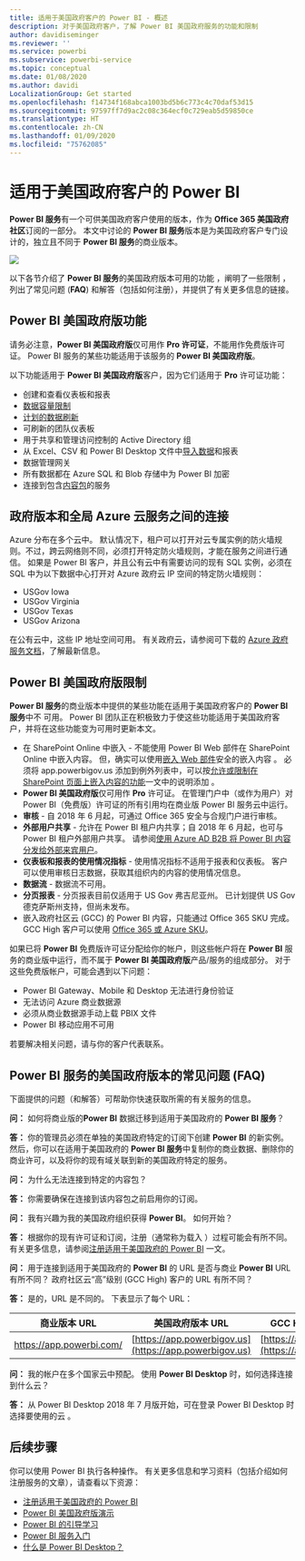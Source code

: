 ```yaml
---
title: 适用于美国政府客户的 Power BI - 概述
description: 对于美国政府客户，了解 Power BI 美国政府服务的功能和限制
author: davidiseminger
ms.reviewer: ''
ms.service: powerbi
ms.subservice: powerbi-service
ms.topic: conceptual
ms.date: 01/08/2020
ms.author: davidi
LocalizationGroup: Get started
ms.openlocfilehash: f14734f168abca1003bd5b6c773c4c70daf53d15
ms.sourcegitcommit: 97597ff7d9ac2c08c364ecf0c729eab5d59850ce
ms.translationtype: HT
ms.contentlocale: zh-CN
ms.lasthandoff: 01/09/2020
ms.locfileid: "75762085"
---
```

# <a name="power-bi-for-us-government-customers"></a>适用于美国政府客户的 Power BI
**Power BI 服务**有一个可供美国政府客户使用的版本，作为 **Office 365 美国政府社区**订阅的一部分。 本文中讨论的 **Power BI 服务**版本是为美国政府客户专门设计的，独立且不同于 **Power BI 服务**的商业版本。

![](media/service-govus-overview/service_usgov_overview-1.png)

以下各节介绍了 **Power BI 服务**的美国政府版本可用的功能  ，阐明了一些限制  ，列出了常见问题 (**FAQ**) 和解答（包括如何注册），并提供了有关更多信息的链接。

## <a name="features-of-power-bi-us-government"></a>Power BI 美国政府版功能
请务必注意，**Power BI 美国政府版**仅可用作 **Pro 许可证**，不能用作免费版许可证。 Power BI 服务的某些功能适用于该服务的 **Power BI 美国政府版**。

以下功能适用于 **Power BI 美国政府版**客户，因为它们适用于 **Pro** 许可证功能：

* 创建和查看仪表板和报表
* [数据容量限制](service-admin-manage-your-data-storage-in-power-bi.md)
* [计划的数据刷新](refresh-data.md)
* 可刷新的团队仪表板
* 用于共享和管理访问控制的 Active Directory 组
* 从 Excel、CSV 和 Power BI Desktop 文件中[导入数据](service-get-data.md)和报表
* 数据管理网关
* 所有数据都在 Azure SQL 和 Blob 存储中为 Power BI 加密
* 连接到包含[内容包](service-connect-to-services.md)的服务

## <a name="connectivity-between-government-and-global-azure-cloud-services"></a>政府版本和全局 Azure 云服务之间的连接 

Azure 分布在多个云中。 默认情况下，租户可以打开对云专属实例的防火墙规则。不过，跨云网络则不同，必须打开特定防火墙规则，才能在服务之间进行通信。 如果是 Power BI 客户，并且公有云中有需要访问的现有 SQL 实例，必须在 SQL 中为以下数据中心打开对 Azure 政府云 IP 空间的特定防火墙规则：

* USGov Iowa
* USGov Virginia
* USGov Texas
* USGov Arizona

在公有云中，这些 IP 地址空间可用。 有关政府云，请参阅可下载的 [Azure 政府服务文档](https://www.microsoft.com/download/details.aspx?id=57063)，了解最新信息。

## <a name="limitations-of-power-bi-us-government"></a>Power BI 美国政府版限制
**Power BI 服务**的商业版本中提供的某些功能在适用于美国政府客户的 **Power BI 服务**中不  可用。 Power BI 团队正在积极致力于使这些功能适用于美国政府客户，并将在这些功能变为可用时更新本文。

*  在 SharePoint Online 中嵌入 - 不能使用 Power BI Web 部件在 SharePoint Online 中嵌入内容。 但，确实可以使用[嵌入 Web 部件](https://docs.microsoft.com/power-bi/service-embed-secure)安全的嵌入内容  。 必须将 app.powerbigov.us 添加到例外列表中，可以按[允许或限制在 SharePoint 页面上嵌入内容的功能](https://support.office.com/article/allow-or-restrict-the-ability-to-embed-content-on-sharepoint-pages-e7baf83f-09d0-4bd1-9058-4aa483ee137b)一文中的说明添加  。
* **Power BI 美国政府版**仅可用作 **Pro** 许可证。 在管理门户中（或作为用户）对 Power BI（免费版）许可证的所有引用均在商业版 Power BI 服务云中运行。
* **审核** - 自 2018 年 6 月起，可通过 Office 365 安全与合规门户进行审核。
* **外部用户共享** - 允许在 Power BI 租户内共享；自 2018 年 6 月起，也可与 Power BI 租户外部用户共享。 请参阅[使用 Azure AD B2B 将 Power BI 内容分发给外部来宾用户](service-admin-azure-ad-b2b.md)。
* **仪表板和报表的使用情况指标** - 使用情况指标不适用于报表和仪表板。 客户可以使用审核日志数据，获取其组织内的内容的使用情况信息。
* **数据流** - 数据流不可用。
* **分页报表** - 分页报表目前仅适用于 US Gov 弗吉尼亚州。  已计划提供 US Gov 德克萨斯州支持，但尚未发布。
* 嵌入政府社区云 (GCC) 的 Power BI 内容，只能通过 Office 365 SKU 完成。 GCC High 客户可以使用 [Office 365 或 Azure SKU](developer/embedded-faq.md#what-is-the-difference-between-the-a-skus-in-azure-and-the-em-skus-in-office-365)。

如果已将 **Power BI** 免费版许可证分配给你的帐户，则这些帐户将在 **Power BI** 服务的商业版中运行，而不属于 **Power BI 美国政府版**产品/服务的组成部分。 对于这些免费版帐户，可能会遇到以下问题：

* Power BI Gateway、Mobile 和 Desktop 无法进行身份验证
* 无法访问 Azure 商业数据源
* 必须从商业数据源手动上载 PBIX 文件
* Power BI 移动应用不可用

若要解决相关问题，请与你的客户代表联系。

## <a name="frequently-asked-questions-faq-for-the-us-government-version-of-the-power-bi-service"></a>Power BI 服务的美国政府版本的常见问题 (FAQ)
下面提供的问题（和解答）可帮助你快速获取所需的有关服务的信息。

**问：** 如何将商业版的**Power BI** 数据迁移到适用于美国政府的 **Power BI 服务**？

**答：** 你的管理员必须在单独的美国政府特定的订阅下创建 **Power BI** 的新实例。 然后，你可以在适用于美国政府的 **Power BI 服务**中复制你的商业数据、删除你的商业许可，以及将你的现有域关联到新的美国政府特定的服务。

**问：** 为什么无法连接到特定的内容包？

**答：** 你需要确保在连接到该内容包之前启用你的订阅。

**问：** 我有兴趣为我的美国政府组织获得 **Power BI**。 如何开始？

**答：** 根据你的现有许可证和订阅，注册（通常称为载入  ）过程可能会有所不同。 有关更多信息，请参阅[注册适用于美国政府的 Power BI](service-govus-signup.md) 一文。

**问：** 用于连接到适用于美国政府的 **Power BI** 的 URL 是否与商业 **Power BI** URL 有所不同？ 政府社区云“高”级别 (GCC High) 客户的 URL 有所不同？

**答：** 是的，URL 是不同的。 下表显示了每个 URL：

| 商业版本 URL | 美国政府版本 URL | GCC High 的美国政府版 URL |
| --- | --- | --- |
| https://app.powerbi.com/ |[https://app.powerbigov.us](https://app.powerbigov.us) | [https://app.high.powerbigov.us](https://app.high.powerbigov.us) |

**问：** 我的帐户在多个国家云中预配。 使用 **Power BI Desktop** 时，如何选择连接到什么云？

**答：** 从 Power BI Desktop 2018 年 7 月版开始，可在登录 Power BI Desktop 时选择要使用的云   。


## <a name="next-steps"></a>后续步骤
你可以使用 Power BI 执行各种操作。 有关更多信息和学习资料（包括介绍如何注册服务的文章），请查看以下资源：

* [注册适用于美国政府的 Power BI](service-govus-signup.md)
* <a href="https://channel9.msdn.com/Blogs/Azure/Cognitive-Services-HDInsight-and-Power-BI-on-Azure-Government">Power BI 美国政府版演示</a>
* [Power BI 的引导学习](guided-learning/index.yml)
* [Power BI 服务入门](service-get-started.md)
* [什么是 Power BI Desktop？](desktop-what-is-desktop.md)

